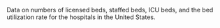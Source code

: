 Data on numbers of licensed beds, staffed beds, ICU beds, and the bed utilization rate for the hospitals in the United States.